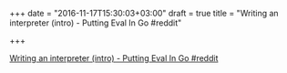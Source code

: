 +++
date = "2016-11-17T15:30:03+03:00"
draft = true
title = "Writing an interpreter (intro) - Putting Eval In Go  #reddit"

+++

<p><a href="https://t.co/0DYfIlrKho">Writing an interpreter (intro) - Putting Eval In Go  #reddit</a></p>
